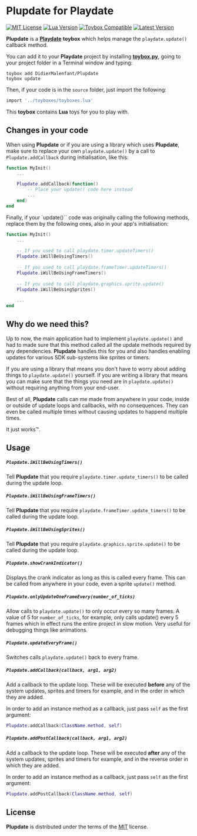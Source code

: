 # Plupdate for Playdate

[![MIT License](https://img.shields.io/github/license/DidierMalenfant/Plupdate)](https://spdx.org/licenses/MIT.html) [![Lua Version](https://img.shields.io/badge/Lua-5.4-yellowgreen)](https://lua.org) [![Toybox Compatible](https://img.shields.io/badge/toybox.py-compatible-brightgreen)](https://toyboxpy.io) [![Latest Version](https://img.shields.io/github/v/tag/DidierMalenfant/Plupdate)](https://github.com/DidierMalenfant/Plupdate/tags)

**Plupdate** is a [**Playdate**](https://play.date) **toybox** which helps manage the `playdate.update()` callback method.

You can add it to your **Playdate** project by installing [**toybox.py**](https://toyboxpy.io), going to your project folder in a Terminal window and typing:

```console
toybox add DidierMalenfant/Plupdate
toybox update
```

Then, if your code is in the `source` folder, just import the following:

```lua
import '../toyboxes/toyboxes.lua'
```

This **toybox** contains **Lua** toys for you to play with.

## Changes in your code

When using **Plupdate** or if you are using a library which uses **Plupdate**, make sure to replace your own `playdate.update()` by a call to `Plupdate.addCallback` during initialisation, like this:

```lua
function MyInit()
    ...

    Plupdate.addCallback(function()
        -- Place your update() code here instead
        ...
    end)
end
```

Finally, if your `update()`` code was originally calling the following methods, replace them by the following ones, also in your app's initialisation:

```Lua
function MyInit()
    ...
    
    -- If you used to call playdate.timer.updateTimers()
    Plupdate.iWillBeUsingTimers()
    
    -- If you used to call playdate.frameTimer.updateTimers()
    Plupdate.iWillBeUsingFrameTimers()
    
    -- If you used to call playdate.graphics.sprite.update()
    Plupdate.iWillBeUsingSprites()
    
    ...
end
```

## Why do we need this?

Up to now, the main application had to implement `playdate.update()` and had to made sure that this method called all the update methods required by any dependencies. **Plupdate** handles this for you and also handles enabling updates for various SDK sub-systems like sprites or timers.

If you are using a library that means you don't have to worry about adding things to `playdate.update()` yourself. If you are writing a library that means you can make sure that the things you need are in `playdate.update()` without requiring anything from your end-user.

Best of all, **Plupdate** calls can me made from anywhere in your code, inside or outside of update loops and callbacks, with no consequences. They can even be called multiple times without causing updates to happend multiple times.

It just works™.

## Usage

##### `Plupdate.iWillBeUsingTimers()`

Tell **Plupdate** that you require `playdate.timer.update_timers()` to be called during the update loop.

##### `Plupdate.iWillBeUsingFrameTimers()`

Tell **Plupdate** that you require `playdate.frameTimer.update_timers()` to be called during the update loop.

##### `Plupdate.iWillBeUsingSprites()`

Tell **Plupdate** that you require `playdate.graphics.sprite.update()` to be called during the update loop.

##### `Plupdate.showCrankIndicator()`

Displays the crank indicator as long as this is called every frame. This can be called from anywhere in your code, even a sprite `update()` method.

##### `Plupdate.onlyUpdateOneFrameEvery(number_of_ticks)`

Allow calls to `playdate.update()` to only occur every so many frames. A value of 5 for `number_of_ticks`, for example, only calls update() every 5 frames which in effect runs the entire project in slow motion. Very useful for debugging things like animations.

##### `Plupdate.updateEveryFrame()`

Switches calls `playdate.update()` back to every frame.

##### `Plupdate.addCallback(callback, arg1, arg2)`

Add a callback to the update loop. These will be executed **before** any of the system updates, sprites and timers for example, and in the order in which they are added.

In order to add an instance method as a callback, just pass `self` as the first argument:

```lua
Plupdate.addCallback(ClassName.method, self)
```

##### `Plupdate.addPostCallback(callback, arg1, arg2)`

Add a callback to the update loop. These will be executed **after** any of the system updates, sprites and timers for example, and in the reverse order in which they are added.

In order to add an instance method as a callback, just pass `self` as the first argument:

```lua
Plupdate.addPostCallback(ClassName.method, self)
```

## License

**Plupdate** is distributed under the terms of the [MIT](https://spdx.org/licenses/MIT.html) license.
